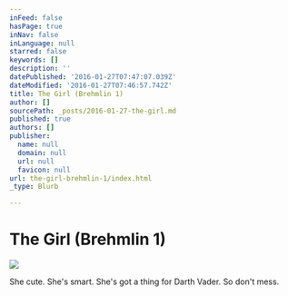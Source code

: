 ```yaml
---
inFeed: false
hasPage: true
inNav: false
inLanguage: null
starred: false
keywords: []
description: ''
datePublished: '2016-01-27T07:47:07.039Z'
dateModified: '2016-01-27T07:46:57.742Z'
title: The Girl (Brehmlin 1)
author: []
sourcePath: _posts/2016-01-27-the-girl.md
published: true
authors: []
publisher:
  name: null
  domain: null
  url: null
  favicon: null
url: the-girl-brehmlin-1/index.html
_type: Blurb

---
```

# The Girl (Brehmlin 1)
![](https://the-grid-user-content.s3-us-west-2.amazonaws.com/7338010b-c0c9-473d-995e-116626872d46.jpg)

She cute. She's smart. She's got a thing for Darth Vader. So don't mess.